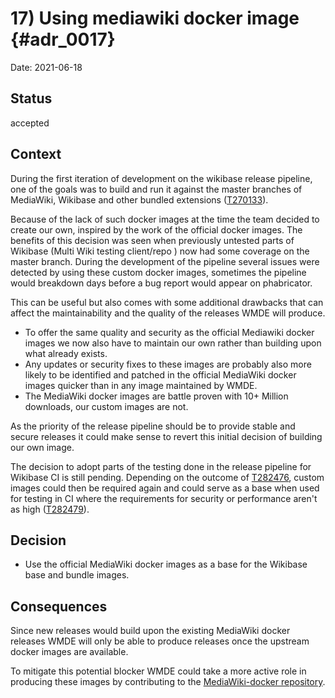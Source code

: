 # 17) Using mediawiki docker image {#adr_0017}

Date: 2021-06-18

## Status

accepted

## Context

During the first iteration of development on the wikibase release pipeline, one of the goals was to build and run it against the master branches of MediaWiki, Wikibase and other bundled extensions ([T270133](https://phabricator.wikimedia.org/T270133)).

Because of the lack of such docker images at the time the team decided to create our own, inspired by the work of the official docker images. The benefits of this decision was seen when previously untested parts of Wikibase (Multi Wiki testing client/repo ) now had some coverage on the master branch. During the development of the pipeline several issues were detected by using these custom docker images, sometimes the pipeline would breakdown days before a bug report would appear on phabricator.

This can be useful but also comes with some additional drawbacks that can affect the maintainability and the quality of the releases WMDE will produce.

- To offer the same quality and security as the official Mediawiki docker images we now also have to maintain our own rather than building upon what already exists.
- Any updates or security fixes to these images are probably also more likely to be identified and patched in the official MediaWiki docker images quicker than in any image maintained by WMDE.
- The MediaWiki docker images are battle proven with 10+ Million downloads, our custom images are not.

As the priority of the release pipeline should be to provide stable and secure releases it could make sense to revert this initial decision of building our own image.

The decision to adopt parts of the testing done in the release pipeline for Wikibase CI is still pending. Depending on the outcome of [T282476](https://phabricator.wikimedia.org/T282476), custom images could then be required again and could serve as a base when used for testing in CI where the requirements for security or performance aren't as high ([T282479](https://phabricator.wikimedia.org/T282479)).

## Decision

- Use the official MediaWiki docker images as a base for the Wikibase base and bundle images.

## Consequences

Since new releases would build upon the existing MediaWiki docker releases WMDE will only be able to produce releases once the upstream docker images are available.

To mitigate this potential blocker WMDE could take a more active role in producing these images by contributing to the [MediaWiki-docker repository].

[MediaWiki-docker repository]: (https://github.com/wikimedia/mediawiki-docker)
